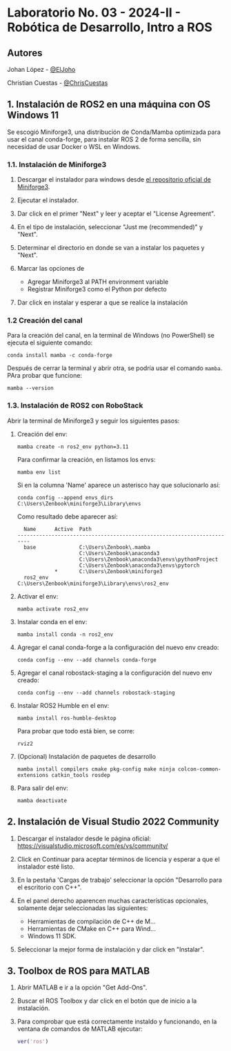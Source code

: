 # Laboratorio No. 03 - 2024-II - Robótica de Desarrollo, Intro a ROS

## Autores

Johan López - [@ElJoho](https://github.com/ElJoho)

Christian Cuestas - [@ChrisCuestas](https://github.com/ChrisCuestas)

## __1. Instalación de ROS2 en una máquina con OS Windows 11__

Se escogió Miniforge3, una distribución de Conda/Mamba optimizada para usar el canal conda-forge, para instalar ROS 2 de forma sencilla, sin necesidad de usar Docker o WSL en Windows.

### 1.1. Instalación de Miniforge3

1. Descargar el instalador para windows desde [el repositorio oficial de Miniforge3](https://github.com/conda-forge/miniforge?tab=readme-ov-file#windows).

2. Ejecutar el instalador.

3. Dar click en el primer "Next" y leer y aceptar el "License Agreement".

4. En el tipo de instalación, seleccionar "Just me (recommended)" y "Next".

5. Determinar el directorio en donde se van a instalar los paquetes y "Next".

6. Marcar las opciones de 

    - Agregar Miniforge3 al PATH environment variable
    - Registrar Miniforge3 como el Python por defecto 

7. Dar click en instalar y esperar a que se realice la instalación

### 1.2 Creación del canal 

Para la creación del canal, en la terminal de Windows (no PowerShell) se ejecuta el siguiente comando:


```shell
conda install mamba -c conda-forge
```

Después de cerrar la terminal y abrir otra, se podría usar el comando `mamba`. PAra probar que funcione:


```shell
mamba --version
```

### 1.3. Instalación de ROS2 con RoboStack

Abrir la terminal de Miniforge3 y seguir los siguientes pasos:

1. Creación del env:

    ```shell
    mamba create -n ros2_env python=3.11
    ```

    Para confirmar la creación, en listamos los envs:

    ```shell
    mamba env list
    ```
    Si en la columna 'Name' aparece un asterisco hay que solucionarlo así:
    ```shell
    conda config --append envs_dirs C:\Users\Zenbook\miniforge3\Library\envs
    ```
    Como resultado debe aparecer así:
    ```
      Name      Active  Path
    -----------------------------------------------------------------------
      base              C:\Users\Zenbook\.mamba
                        C:\Users\Zenbook\anaconda3
                        C:\Users\Zenbook\anaconda3\envs\pythonProject
                        C:\Users\Zenbook\anaconda3\envs\pytorch
                *       C:\Users\Zenbook\miniforge3
      ros2_env          C:\Users\Zenbook\miniforge3\Library\envs\ros2_env
    ```

2. Activar el env:

    ```shell
    mamba activate ros2_env
    ```

3. Instalar conda en el env:
    ```shell
    mamba install conda -n ros2_env
    ```

4. Agregar el canal conda-forge a la configuración del nuevo env creado:
    ```shell
    conda config --env --add channels conda-forge
    ```

5. Agregar el canal robostack-staging a la configuración del nuevo env creado:
    ```shell
    conda config --env --add channels robostack-staging
    ```

6. Instalar ROS2 Humble en el env:
    ```shell
    mamba install ros-humble-desktop
    ```
    Para probar que todo está bien, se corre:

    ```shell
    rviz2
    ```

7. (Opcional) Instalación de paquetes de desarrollo
    ```shell
    mamba install compilers cmake pkg-config make ninja colcon-common-extensions catkin_tools rosdep
    ```

8. Para salir del env:
    ```shell
    mamba deactivate
    ```

## __2. Instalación de Visual Studio 2022 Community__

1. Descargar el instalador desde le página oficial: https://visualstudio.microsoft.com/es/vs/community/

2. Click en Continuar para aceptar términos de licencia y esperar a que el instalador esté listo.

3. En la pestaña 'Cargas de trabajo' seleccionar la opción "Desarrollo para el escritorio con C++".

4. En el panel derecho aparencen muchas características opcionales, solamente dejar seleccionadas las siguientes:
    - Herramientas de compilación de C++ de M...
    - Herramientas de CMake en C++ para Wind...
    - Windows 11 SDK.

5. Seleccionar la mejor forma de instalación y dar click en "Instalar".

## __3. Toolbox de ROS para MATLAB__

1. Abrir MATLAB e ir a la opción "Get Add-Ons".

2. Buscar el ROS Toolbox y dar click en el botón que de inicio a la instalación.

3. Para comprobar que está correctamente instaldo y funcionando, en la ventana de comandos de MATLAB ejecutar:

    ```MATLAB
    ver('ros')
    ```